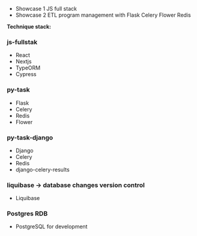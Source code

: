 
 - Showcase 1 JS full stack<br>
 - Showcase 2 ETL program management with Flask Celery Flower Redis

**Technique stack:**

### js-fullstak
- React
- Nextjs
- TypeORM
- Cypress

### py-task
- Flask
- Celery
- Redis
- Flower

### py-task-django
- Django
- Celery
- Redis
- django-celery-results

### liquibase -> database changes version control
- Liquibase

### Postgres RDB
- PostgreSQL for development
